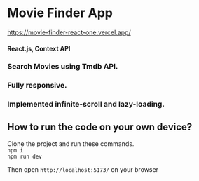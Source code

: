 # Movie Finder App

https://movie-finder-react-one.vercel.app/

#### React.js, Context API

### Search Movies using Tmdb API.
### Fully responsive.
### Implemented infinite-scroll and lazy-loading.



## How to run the code on your own device?
Clone the project and run these commands.
<br>
```npm i```
<br>
```npm run dev```
<br>

Then open ```http://localhost:5173/``` on your browser
